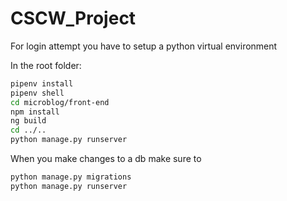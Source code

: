 # CSCW_Project

For login attempt you have to setup a python virtual environment

In the root folder:
```bash
pipenv install
pipenv shell
cd microblog/front-end
npm install
ng build
cd ../..
python manage.py runserver
```

When you make changes to a db make sure to 

```bash
python manage.py migrations
python manage.py runserver

```

